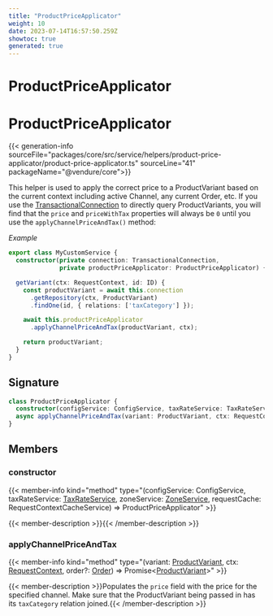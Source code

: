 ```yaml
---
title: "ProductPriceApplicator"
weight: 10
date: 2023-07-14T16:57:50.259Z
showtoc: true
generated: true
---
```

<!-- This file was generated from the Vendure source. Do not modify. Instead, re-run the "docs:build" script -->

# ProductPriceApplicator
<div class="symbol">


# ProductPriceApplicator

{{< generation-info sourceFile="packages/core/src/service/helpers/product-price-applicator/product-price-applicator.ts" sourceLine="41" packageName="@vendure/core">}}

This helper is used to apply the correct price to a ProductVariant based on the current context
including active Channel, any current Order, etc. If you use the <a href='/typescript-api/data-access/transactional-connection#transactionalconnection'>TransactionalConnection</a> to
directly query ProductVariants, you will find that the `price` and `priceWithTax` properties will
always be `0` until you use the `applyChannelPriceAndTax()` method:

*Example*

```TypeScript
export class MyCustomService {
  constructor(private connection: TransactionalConnection,
              private productPriceApplicator: ProductPriceApplicator) {}

  getVariant(ctx: RequestContext, id: ID) {
    const productVariant = await this.connection
      .getRepository(ctx, ProductVariant)
      .findOne(id, { relations: ['taxCategory'] });

    await this.productPriceApplicator
      .applyChannelPriceAndTax(productVariant, ctx);

    return productVariant;
  }
}
```

## Signature

```TypeScript
class ProductPriceApplicator {
  constructor(configService: ConfigService, taxRateService: TaxRateService, zoneService: ZoneService, requestCache: RequestContextCacheService)
  async applyChannelPriceAndTax(variant: ProductVariant, ctx: RequestContext, order?: Order) => Promise<ProductVariant>;
}
```
## Members

### constructor

{{< member-info kind="method" type="(configService: ConfigService, taxRateService: <a href='/typescript-api/services/tax-rate-service#taxrateservice'>TaxRateService</a>, zoneService: <a href='/typescript-api/services/zone-service#zoneservice'>ZoneService</a>, requestCache: RequestContextCacheService) => ProductPriceApplicator"  >}}

{{< member-description >}}{{< /member-description >}}

### applyChannelPriceAndTax

{{< member-info kind="method" type="(variant: <a href='/typescript-api/entities/product-variant#productvariant'>ProductVariant</a>, ctx: <a href='/typescript-api/request/request-context#requestcontext'>RequestContext</a>, order?: <a href='/typescript-api/entities/order#order'>Order</a>) => Promise&#60;<a href='/typescript-api/entities/product-variant#productvariant'>ProductVariant</a>&#62;"  >}}

{{< member-description >}}Populates the `price` field with the price for the specified channel. Make sure that
the ProductVariant being passed in has its `taxCategory` relation joined.{{< /member-description >}}


</div>

